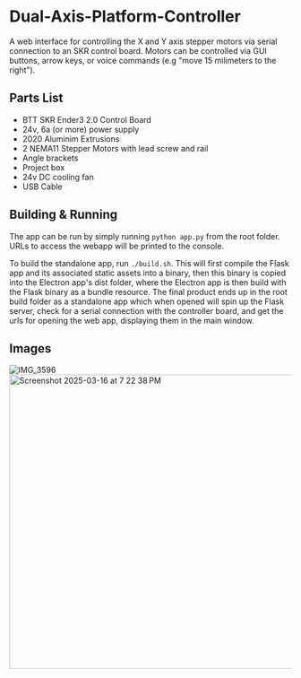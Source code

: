# Dual-Axis-Platform-Controller
A web interface for controlling the X and Y axis stepper motors via serial connection to an SKR control board.  Motors can be controlled via GUI buttons, arrow keys, or voice commands (e.g "move 15 milimeters to the right").


## Parts List
- BTT SKR Ender3 2.0 Control Board
- 24v, 6a (or more) power supply
- 2020 Aluminim Extrusions
- 2 NEMA11 Stepper Motors with lead screw and rail
- Angle brackets
- Project box
- 24v DC cooling fan
- USB Cable

## Building & Running
The app can be run by simply running `python app.py` from the root folder.  URLs to access the webapp will be printed to the console.

To build the standalone app, run `./build.sh`.  This will first compile the Flask app and its associated static assets into a binary, then this binary is copied into the Electron app's dist folder, where the Electron app is then build with the Flask binary as a bundle resource.  The final product ends up in the root build folder as a standalone app which when opened will spin up the Flask server, check for a serial connection with the controller board, and get the urls for opening the web app, displaying them in the main window.
  
## Images
![IMG_3596](https://github.com/user-attachments/assets/bcf455b6-b31d-4500-9bce-d456af8036f1)
<img height="525" alt="Screenshot 2025-03-16 at 7 22 38 PM" src="https://github.com/user-attachments/assets/1b9d02ae-0ff3-42cd-8240-d48d592a5354" />

